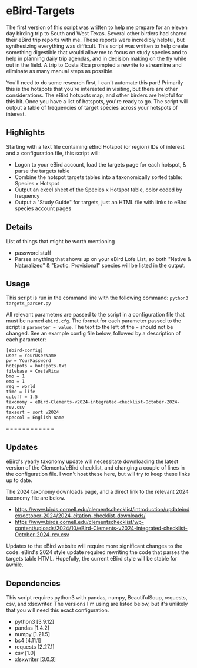 # eBird-Targets
The first version of this script was written to help me prepare for an eleven day birding trip to South and West Texas. Several other birders had shared their eBird trip reports with me. These reports were incredibly helpful, but synthesizing everything was difficult. This script was written to help create something digestible that would allow me to focus on study species and to help in planning daily trip agendas, and in decision making on the fly while out in the field. A trip to Costa Rica prompted a rewrite to streamline and eliminate as many manual steps as possible.

You'll need to do some research first, I can't automate this part! Primarily this is the hotspots that you're interested in visiting, but there are other considerations. The eBird hotspots map, and other birders are helpful for this bit. Once you have a list of hotspots, you're ready to go. The script will output a table of frequencies of target species across your hotspots of interest.

## Highlights
Starting with a text file containing eBird Hotspot (or region) IDs of interest and a configuration file, this script will: 
- Logon to your eBird account, load the targets page for each hotspot, & parse the targets table
- Combine the hotspot targets tables into a taxonomically sorted table: Species x Hotspot
- Output an excel sheet of the Species x Hotspot table, color coded by frequency
- Output a "Study Guide" for targets, just an HTML file with links to eBird species account pages

## Details
List of things that might be worth mentioning
- password stuff
- Parses anything that shows up on your eBird Lofe List, so both "Native & Naturalized" & 
"Exotic: Provisional" species will be listed in the output.

## Usage
This script is run in the command line with the following command:
```python3 targets_parser.py```

All relevant parameters are passed to the script in a configuration file that must be named ```ebird.cfg```. The format for each parameter passed to the script is ```parameter = value```. The text to the left of the ```=``` should not be changed. See an example config file below, followed by a description of each parameter:

```
[ebird-config]
user = YourUserName
pw = YourPassword
hotspots = hotspots.txt
filebase = CostaRica
bmo = 1
emo = 1
reg = world
time = life
cutoff = 1.5
taxonomy = eBird-Clements-v2024-integrated-checklist-October-2024-rev.csv
taxsort = sort v2024
speccol = English name
```

```=```
```=```
```=```
```=```
```=```
```=```
```=```
```=```
```=```
```=```
```=```
```=```

## Updates
eBird's yearly taxonomy update will necessitate downloading the latest version of the Clements/eBird checklist, and changing a couple of lines in the configuration file. I won't host these here, but will try to keep these links up to date. 

The 2024 taxonomy downloads page, and a direct link to the relevant 2024 taxonomy file are below.
- https://www.birds.cornell.edu/clementschecklist/introduction/updateindex/october-2024/2024-citation-checklist-downloads/
- https://www.birds.cornell.edu/clementschecklist/wp-content/uploads/2024/10/eBird-Clements-v2024-integrated-checklist-October-2024-rev.csv

Updates to the eBird website will require more significant changes to the code. eBird's 2024 style update required rewriting the code that parses the targets table HTML. Hopefully, the current eBird style will be stable for awhile.

## Dependencies
This script requires python3 with pandas, numpy, BeautifulSoup, requests, csv, and xlsxwriter. The versions I'm using are listed below, but it's unlikely that you will need this exact configuration.
- python3 [3.9.12]
- pandas [1.4.2]
- numpy [1.21.5]
- bs4 [4.11.1]
- requests [2.27.1]
- csv [1.0]
- xlsxwriter [3.0.3]
